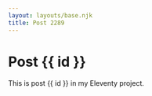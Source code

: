 ```yaml
---
layout: layouts/base.njk
title: Post 2289
---
```


# Post {{ id }}

This is post {{ id }} in my Eleventy project.
